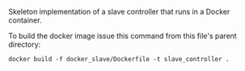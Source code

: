 Skeleton implementation of a slave controller that runs in a Docker
container.

To build the docker image issue this command from this file's parent
directory:

```
docker build -f docker_slave/Dockerfile -t slave_controller .
```

